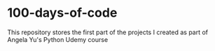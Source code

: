 # 100-days-of-code
This repository stores the first part of the projects I created as part of Angela Yu's Python Udemy course
